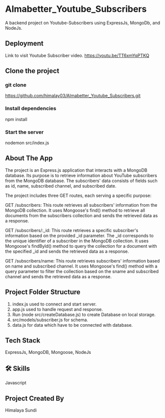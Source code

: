 # Almabetter_Youtube_Subscribers
A backend project on Youtube-Subscribers using ExpressJs, MongoDb, and NodeJs.

## Deployment
Link to visit Youtube Subscriber video.
https://youtu.be/TT6xmYqPTKQ

## Clone the project
### git clone
https://github.com/himalay03/Almabetter_Youtube_Subscribers.git

### Install dependencies
npm install

### Start the server
nodemon src/index.js

## About The App
The project is an Express.js application that interacts with a MongoDB database. Its purpose is to retrieve information about YouTube subscribers from the MongoDB database. The subscribers' data consists of fields such as id, name, subscribed channel, and subscribed date.

The project includes three GET routes, each serving a specific purpose:

GET /subscribers: This route retrieves all subscribers' information from the MongoDB collection. It uses Mongoose's find() method to retrieve all documents from the subscribers collection and sends the retrieved data as a response.

GET /subscribers/:_id: This route retrieves a specific subscriber's information based on the provided _id parameter. The _id corresponds to the unique identifier of a subscriber in the MongoDB collection. It uses Mongoose's findById() method to query the collection for a document with the specified _id and sends the retrieved data as a response.

GET /subscribers/name: This route retrieves subscribers' information based on name and subscribed channel. It uses Mongoose's find() method with a query parameter to filter the collection based on the sname and subscribed channel and sends the retrieved data as a response.

## Project Folder Structure
1. index.js used to connect and start server.
2. app.js used to handle request and response.
3. Run  (node src/createDatabase.js) to create Database on local storage. 
4. src/models/subscriber.js for schema.
5. data.js for data which have to be connected with database. 

## Tech Stack
ExpressJs,
MongoDB,
Mongoose,
NodeJs

## 🛠 Skills
Javascript

## Project Created By
Himalaya Sundi
